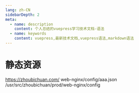 ```yaml
---
lang: zh-CN
sidebarDepth: 2
meta:
  - name: description
    content: 个人总结的vuepress学习技术文档-语法
  - name: keywords
    content: vuepress,最新技术文档,vuepress语法,markdown语法
---
```


# 静态资源

https://zhoubichuan.com/ web-nginx/config/aaa.json
/usr/src/zhoubichuan/prod/web-nginx/config
